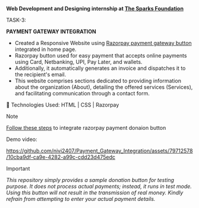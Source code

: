 **Web Development and Designing internship at <a href="https://internship.thesparksfoundation.info/index.html">The Sparks Foundation</a>**

TASK-3: 

**PAYMENT GATEWAY INTEGRATION**
- Created a Responsive Website using <a href="https://razorpay.com/payment-buttons/" target="_blank">Razorpay payment gateway button</a> integrated in home page.
- Razorpay button used for easy payment that accepts online payments using Card, Netbanking, UPI, Pay Later, and wallets.
- Additionally, it automatically generates an invoice and dispatches it to the recipient's email.
- This website comprises sections dedicated to providing information about the organization (About), detailing the offered services (Services), and facilitating communication through a contact form.
  
🚀 Technologies Used:
HTML | CSS | Razorpay

> [!NOTE]
> <a href="https://razorpay.com/docs/payments/payment-button/donations/">Follow these steps</a> to integrate razorpay payment donaion button

Demo video:

https://github.com/nivi2407/Payment_Gateway_Integration/assets/79712578/10cba9df-ca9e-4282-a99c-cdd23d475edc

> [!IMPORTANT]
> *This repository simply provides a sample donation button for testing purpose. It does not process actual payments; instead, it runs in test mode. Using this button will not result in the transmission of real money. Kindly refrain from attempting to enter your actual payment details.*



